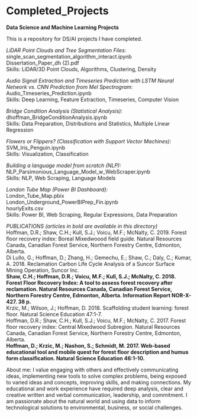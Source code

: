 # Completed_Projects
**Data Science and Machine Learning Projects** <br>

This is a repository for DS/AI projects I have completed. <br>

*LiDAR Point Clouds and Tree Segmentation Files:* <br>
single_scan_segmentation_algorithm_interact.ipynb <br>
Dissertation_Paper_dh (2).pdf <br>
Skills: LiDAR/3D Point Clouds, Algorithms, Clustering, Density <br>

*Audio Signal Extraction and Timeseries Prediction with LSTM Neural Network vs. CNN Prediction from Mel Spectrogram:* <br>
Audio_Timeseries_Prediction.ipynb <br>
Skills: Deep Learning, Feature Extraction, Timeseries, Computer Vision <br>

*Bridge Condition Analysis (Statistical Analysis):* <br>
dhoffman_BridgeConditionAnalysis.ipynb <br>
Skills: Data Preparation, Distributions and Statistics, Multiple Linear Regression <br>

*Flowers or Flippers? (Classification with Support Vector Machines):* <br>
SVM_Iris_Penguin.ipynb <br>
Skills: Visualization, Classification <br>

*Building a language model from scratch (NLP):* <br>
NLP_Parsimonious_Language_Model_w_WebScraper.ipynb <br>
Skills: NLP, Web Scraping, Language Models <br>

*London Tube Map (Power BI Dashboard):* <br>
London_Tube_Map.pbix <br>
London_Underground_PowerBIPrep_Fin.ipynb <br>
hourlyExits.csv <br>
Skills: Power BI, Web Scraping, Regular Expressions, Data Preparation <br>

*PUBLICATIONS (articles in bold are available in this directory)*  <br>
Hoffman, D.R.; Shaw, C.H.; Kull, S.J.; Voicu, M.F.; McNalty, C. 2019. Forest floor recovery index: Boreal
Mixedwoood field guide. Natural Resources Canada, Canadian Forest Service, Northern Forestry Centre,
Edmonton, Alberta. <br>
Di Lullo, G.; Hoffman, D.; Zhang, H.; Gemechu, E.; Shaw, C.; Daly, C.; Kumar, A. 2018. Reclamation
Carbon Life Cycle Analysis of a Suncor Surface Mining Operation, Suncor Inc. <br>
**Shaw, C.H.; Hoffman, D.R.; Voicu, M.F.; Kull, S.J.; McNalty, C. 2018. Forest Floor Recovery Index: A tool
to assess forest recovery after reclamation. Natural Resources Canada, Canadian Forest Service,
Northern Forestry Centre, Edmonton, Alberta. Information Report NOR-X-427. 38 p.** <br>
Krzic, M.; Wilson, J.; Hoffman, D. 2018. Scaffolding student learning: forest floor. Natural Science
Education 47:1-7. <br>
Hoffman, D.R.; Shaw, C.H.; Kull, S.J.; Voicu, M.F.; McNalty, C. 2017. Forest floor recovery index: Central
Mixedwood Subregion. Natural Resources Canada, Canadian Forest Service, Northern Forestry Centre,
Edmonton, Alberta. <br>
**Hoffman, D.; Krzic, M.; Nashon, S.; Schmidt, M. 2017. Web-based educational tool and mobile quest for
forest floor description and humus form classification. Natural Science Education 46:1-10.** <br>

About me: I value engaging with others and effectively communicating ideas, implementing new tools to solve complex problems, being exposed to varied ideas and concepts, improving skills, and making connections. My educational and work experience have required deep analysis, clear and creative written and verbal communication,  leadership, and commitment. I am passionate about the natural world and using data to inform technological solutions to environmental, business, or social challenges.
